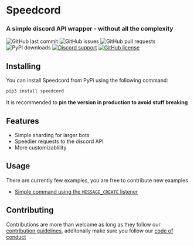 # Speedcord 
###  A simple discord API wrapper - without all the complexity

![GitHub last commit](https://img.shields.io/github/last-commit/tag-epic/speedcord)
![GitHub issues](https://img.shields.io/github/issues-raw/tag-epic/speedcord)
![GitHub pull requests](https://img.shields.io/github/issues-pr/tag-epic/speedcord)
![PyPI downloads](https://img.shields.io/pypi/dm/speedcord)
[![Discord support](https://img.shields.io/discord/759919164872982528)](https://discord.gg/yxrprWz)
[![GitHub license](https://img.shields.io/github/license/TAG-Epic/speedcord)](https://github.com/TAG-Epic/speedcord/blob/master/LICENCE)  


## Installing
You can install Speedcord from PyPi using the following command:

```bash
pip3 install speedcord
```
It is recommended to **pin the version in production to avoid stuff breaking**


## Features
 - Simple sharding for larger bots
 - Speedier requests to the discord API
 - More customizablility


## Usage
There are currently few examples, you are free to contribute new examples

- [Simple command using the `MESSAGE_CREATE` listener](https://github.com/TAG-Epic/speedcord/blob/master/examples/simplecommand.py)
 
## Contributing

Contributions are more than welcome as long as they follow our [contribution guidelines](https://github.com/TAG-Epic/speedcord/blob/master/CONTRIBUTING.md), additonally make sure you follow our [code of conduct](https://github.com/TAG-Epic/speedcord/blob/master/CODE_OF_CONDUCT.md)
